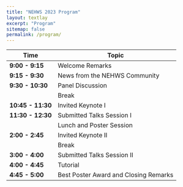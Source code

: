 ```yaml
---
title: "NEHWS 2023 Program"
layout: textlay
excerpt: "Program"
sitemap: false
permalink: /program/
---
```


| Time                   | Topic                                                |
| ---------------------- | ---------------------------------------------------- |
| **9:00 - 9:15**        | Welcome Remarks                                      |
| **9:15 - 9:30**        | News from the NEHWS Community                        |
| **9:30 - 10:30**       | Panel Discussion                                     |
|                        | Break                                                |
| **10:45 - 11:30**      | Invited Keynote I                                    |
| **11:30 - 12:30**      | Submitted Talks Session I                            |
|                        | Lunch and Poster Session                             |
| **2:00 - 2:45**        | Invited Keynote II                                   |
|                        | Break                                                |
| **3:00 - 4:00**        | Submitted Talks Session II                           |
| **4:00 - 4:45**        | Tutorial                                             |
| **4:45 - 5:00**        | Best Poster Award and Closing Remarks                |
